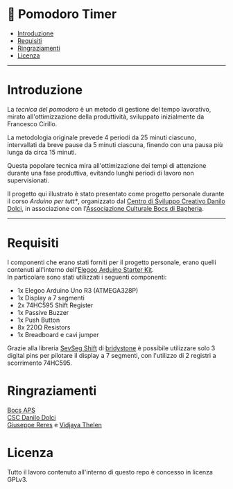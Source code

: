 # 🍅 Pomodoro Timer

- [Introduzione](#introduzione)
- [Requisiti](#requisiti)
- [Ringraziamenti](#ringraziamenti)
- [Licenza](#licenza)

---

# Introduzione

La _tecnica del pomodoro_ è un metodo di gestione del tempo lavorativo, mirato all'ottimizzazione della produttività, sviluppato inizialmente da Francesco Cirillo.

La metodologia originale prevede 4 periodi da 25 minuti ciascuno, intervallati da breve pause da 5 minuti ciascuna, finendo con una pausa più lunga da circa 15 minuti.

Questa popolare tecnica mira all'ottimizazione dei tempi di attenzione durante una fase produttiva, evitando lunghi periodi di lavoro non supervisionati.

Il progetto qui illustrato è stato presentato come progetto personale durante il corso _Arduino per tutt*_, organizzato dal [Centro di Sviluppo Creativo Danilo Dolci](https://danilodolci.org/), in associazione con l'[Associazione Culturale Bocs di Bagheria](https://www.arcipalermo.it/index.php/i-circoli/bocs-bagheria).

---

# Requisiti

I componenti che erano stati forniti per il progetto personale, erano quelli contenuti all'interno dell'[Elegoo Arduino Starter Kit](https://www.elegoo.com/products/elegoo-uno-project-super-starter-kit).  
In particolare sono stati utilizzati i seguenti componenti:

- 1x Elegoo Arduino Uno R3 (ATMEGA328P)
- 1x Display a 7 segmenti
- 2x 74HC595 Shift Register
- 1x Passive Buzzer
- 1x Push Button
- 8x 220Ω Resistors
- 1x Breadboard e cavi jumper

Grazie alla libreria [SevSeg Shift](https://github.com/bridystone/SevSegShift) di [bridystone](https://github.com/bridystone) è possibile utilizzare solo 3 digital pins per pilotare il display a 7 segmenti, con l'utilizzo di 2 registri a scorrimento 74HC595.

# Ringraziamenti

[Bocs APS](https://www.facebook.com/BocsClub)  
[CSC Danilo Dolci](https://danilodolci.org/)  
[Giuseppe Reres](https://uk.linkedin.com/in/giuseppe-reres-506bb0100) e [Vidjaya Thelen](https://it.linkedin.com/in/vidjaya-thelen-180b31173)

# Licenza

Tutto il lavoro contenuto all'interno di questo repo è concesso in licenza GPLv3.
